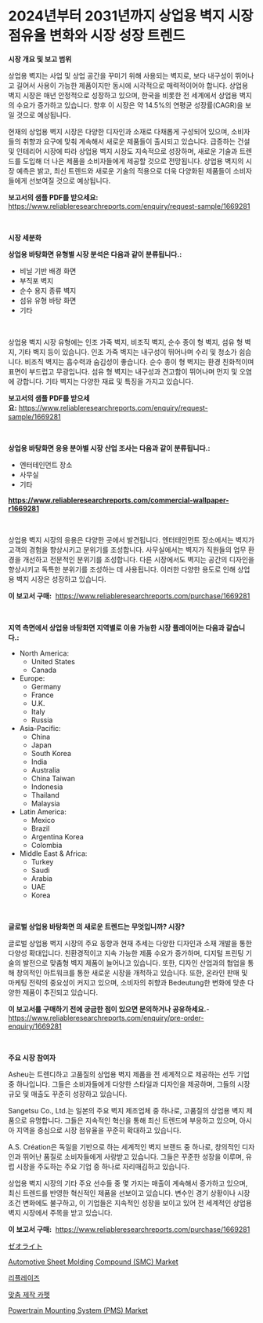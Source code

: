 <p><h1>2024년부터 2031년까지 상업용 벽지 시장 점유율 변화와 시장 성장 트렌드</h1></p><p><strong>시장 개요 및 보고 범위</strong></p>
<p><p>상업용 벽지는 사업 및 상업 공간을 꾸미기 위해 사용되는 벽지로, 보다 내구성이 뛰어나고 길어서 사용이 가능한 제품이지만 동시에 시각적으로 매력적이어야 합니다. 상업용 벽지 시장은 매년 안정적으로 성장하고 있으며, 한국을 비롯한 전 세계에서 상업용 벽지의 수요가 증가하고 있습니다. 향후 이 시장은 약 14.5%의 연평균 성장률(CAGR)을 보일 것으로 예상됩니다.</p><p>현재의 상업용 벽지 시장은 다양한 디자인과 소재로 다채롭게 구성되어 있으며, 소비자들의 취향과 요구에 맞춰 계속해서 새로운 제품들이 출시되고 있습니다. 급증하는 건설 및 인테리어 시장에 따라 상업용 벽지 시장도 지속적으로 성장하며, 새로운 기술과 트렌드를 도입해 더 나은 제품을 소비자들에게 제공할 것으로 전망됩니다. 상업용 벽지의 시장 예측은 밝고, 최신 트렌드와 새로운 기술의 적용으로 더욱 다양화된 제품들이 소비자들에게 선보여질 것으로 예상됩니다.</p></p>
<p><strong>보고서의 샘플 PDF를 받으세요:</strong> <a href="https://www.reliableresearchreports.com/enquiry/request-sample/1669281">https://www.reliableresearchreports.com/enquiry/request-sample/1669281</a></p>
<p>&nbsp;</p>
<p><strong>시장 세분화</strong></p>
<p><strong>상업용 바탕화면 유형별 시장 분석은 다음과 같이 분류됩니다.:</strong></p>
<p><ul><li>비닐 기반 배경 화면</li><li>부직포 벽지</li><li>순수 용지 종류 벽지</li><li>섬유 유형 바탕 화면</li><li>기타</li></ul></p>
<p>&nbsp;</p>
<p><p>상업용 벽지 시장 유형에는 인조 가죽 벽지, 비조직 벽지, 순수 종이 형 벽지, 섬유 형 벽지, 기타 벽지 등이 있습니다. 인조 가죽 벽지는 내구성이 뛰어나며 수리 및 청소가 쉽습니다. 비조직 벽지는 흡수력과 숨김성이 좋습니다. 순수 종이 형 벽지는 환경 친화적이며 표면이 부드럽고 무광입니다. 섬유 형 벽지는 내구성과 견고함이 뛰어나며 먼지 및 오염에 강합니다. 기타 벽지는 다양한 재료 및 특징을 가지고 있습니다.</p></p>
<p><strong>보고서의 샘플 PDF를 받으세요:</strong>&nbsp;<a href="https://www.reliableresearchreports.com/enquiry/request-sample/1669281">https://www.reliableresearchreports.com/enquiry/request-sample/1669281</a></p>
<p>&nbsp;</p>
<p><strong> 상업용 바탕화면 응용 분야별 시장 산업 조사는 다음과 같이 분류됩니다.:</strong></p>
<p><ul><li>엔터테인먼트 장소</li><li>사무실</li><li>기타</li></ul></p>
<p><strong><a href="https://www.reliableresearchreports.com/commercial-wallpaper-r1669281">https://www.reliableresearchreports.com/commercial-wallpaper-r1669281</a></strong></p>
<p>&nbsp;</p>
<p><p>상업용 벽지 시장의 응용은 다양한 곳에서 발견됩니다. 엔터테인먼트 장소에서는 벽지가 고객의 경험을 향상시키고 분위기를 조성합니다. 사무실에서는 벽지가 직원들의 업무 환경을 개선하고 전문적인 분위기를 조성합니다. 다른 시장에서도 벽지는 공간의 디자인을 향상시키고 독특한 분위기를 조성하는 데 사용됩니다. 이러한 다양한 용도로 인해 상업용 벽지 시장은 성장하고 있습니다.</p></p>
<p><strong>이 보고서 구매:</strong>&nbsp; <a href="https://www.reliableresearchreports.com/purchase/1669281">https://www.reliableresearchreports.com/purchase/1669281</a></p>
<p>&nbsp;</p>
<p><strong>지역 측면에서 상업용 바탕화면 지역별로 이용 가능한 시장 플레이어는 다음과 같습니다.:</strong></p>
<p><ul>
    <li>
        North America:
        <ul>
            <li>United States</li>
            <li>Canada</li>
        </ul>
    </li>
    <li>
        Europe:
        <ul>
            <li>Germany</li>
            <li>France</li>
            <li>U.K.</li>
            <li>Italy</li>
            <li>Russia</li>
        </ul>
    </li>
    <li>
        Asia-Pacific:
        <ul>
            <li>China</li>
            <li>Japan</li>
            <li>South Korea</li>
            <li>India</li>
            <li>Australia</li>
            <li>China Taiwan</li>
            <li>Indonesia</li>
            <li>Thailand</li>
            <li>Malaysia</li>
        </ul>
    </li>
    <li>
        Latin America:
        <ul>
            <li>Mexico</li>
            <li>Brazil</li>
            <li>Argentina Korea</li>
            <li>Colombia</li>
        </ul>
    </li>
    <li>
        Middle East & Africa:
        <ul>
            <li>Turkey</li>
            <li>Saudi</li>
            <li>Arabia</li>
            <li>UAE</li>
            <li>Korea</li>
        </ul>
    </li>
    </ul></p>
<p>&nbsp;</p>
<p><strong>글로벌 상업용 바탕화면 의 새로운 트렌드는 무엇입니까? 시장?</strong></p>
<p><p>글로벌 상업용 벽지 시장의 주요 동향과 현재 추세는 다양한 디자인과 소재 개발을 통한 다양성 확대입니다. 친환경적이고 지속 가능한 제품 수요가 증가하며, 디지털 프린팅 기술의 발전으로 맞춤형 벽지 제품이 늘어나고 있습니다. 또한, 디자인 산업과의 협업을 통해 창의적인 아트워크를 통한 새로운 시장을 개척하고 있습니다. 또한, 온라인 판매 및 마케팅 전략의 중요성이 커지고 있으며, 소비자의 취향과 Bedeutung한 변화에 맞춘 다양한 제품이 추진되고 있습니다.</p></p>
<p><strong>이 보고서를 구매하기 전에 궁금한 점이 있으면 문의하거나 공유하세요.</strong>- <a href="https://www.reliableresearchreports.com/enquiry/pre-order-enquiry/1669281">https://www.reliableresearchreports.com/enquiry/pre-order-enquiry/1669281</a></p>
<p>&nbsp;</p>
<p><strong>주요 시장 참여자</strong></p>
<p><p>Asheu는 트렌디하고 고품질의 상업용 벽지 제품을 전 세계적으로 제공하는 선두 기업 중 하나입니다. 그들은 소비자들에게 다양한 스타일과 디자인을 제공하며, 그들의 시장 규모 및 매출도 꾸준히 성장하고 있습니다.</p><p>Sangetsu Co., Ltd.는 일본의 주요 벽지 제조업체 중 하나로, 고품질의 상업용 벽지 제품으로 유명합니다. 그들은 지속적인 혁신을 통해 최신 트렌드에 부응하고 있으며, 아시아 지역을 중심으로 시장 점유율을 꾸준히 확대하고 있습니다.</p><p>A.S. Création은 독일을 기반으로 하는 세계적인 벽지 브랜드 중 하나로, 창의적인 디자인과 뛰어난 품질로 소비자들에게 사랑받고 있습니다. 그들은 꾸준한 성장을 이루며, 유럽 시장을 주도하는 주요 기업 중 하나로 자리매김하고 있습니다.</p><p>상업용 벽지 시장의 기타 주요 선수들 중 몇 가지는 매출이 계속해서 증가하고 있으며, 최신 트렌드를 반영한 혁신적인 제품을 선보이고 있습니다. 변수인 경기 상황이나 시장 조건 변화에도 불구하고, 이 기업들은 지속적인 성장을 보이고 있어 전 세계적인 상업용 벽지 시장에서 주목을 받고 있습니다.</p></p>
<p><strong>이 보고서 구매:</strong>&nbsp;&nbsp;<a href="https://www.reliableresearchreports.com/purchase/1669281">https://www.reliableresearchreports.com/purchase/1669281</a></p>
<p><p><a href="https://medium.com/@queenlitle19361/%E3%82%BC%E3%82%AA%E3%83%A9%E3%82%A4%E3%83%88%E5%B8%82%E5%A0%B4%E3%81%AE%E8%A6%8F%E6%A8%A1-cagr-2024%E5%B9%B4%E3%81%8B%E3%82%892030%E5%B9%B4%E3%81%AE%E3%83%88%E3%83%AC%E3%83%B3%E3%83%89-1bcbe48698f5">ゼオライト</a></p><p><a href="https://issuu.com/reportprime-2/docs/automotive-sheet-molding-compound-smc-market-size-">Automotive Sheet Molding Compound (SMC) Market</a></p><p><a href="https://medium.com/@cierrahayes645/%EB%A6%AC%ED%85%8C%ED%94%8C%EB%9D%BC%EC%A0%9C-%EC%8B%9C%EC%9E%A5-%EC%9D%B8%EC%82%AC%EC%9D%B4%ED%8A%B8-%EC%8B%9C%EC%9E%A5-%EB%8F%99%ED%96%A5-%EC%84%B1%EC%9E%A5-2024%EB%85%84%EB%B6%80%ED%84%B0-2031%EB%85%84%EA%B9%8C%EC%A7%80-%EC%98%88%EC%B8%A1-5860e714ec38">리플레이즈</a></p><p><a href="https://medium.com/@fly879567/%EB%A7%9E%EC%B6%A4%ED%98%95-%EC%B9%B4%ED%8E%AB-%EC%8B%9C%EC%9E%A5-%EB%B6%84%EC%84%9D-%EA%B8%80%EB%A1%9C%EB%B2%8C-%EC%82%B0%EC%97%85-%EC%A0%84%EB%A7%9D-%EB%B0%8F-%EC%98%88%EC%B8%A1-2024%EB%85%84%EB%B6%80%ED%84%B0-2031%EB%85%84%EA%B9%8C%EC%A7%80-fd9928cc488d">맞춤 제작 카펫</a></p><p><a href="https://issuu.com/reportprime-2/docs/powertrain-mounting-system-pms-market-size-2030.pp">Powertrain Mounting System (PMS) Market</a></p></p>